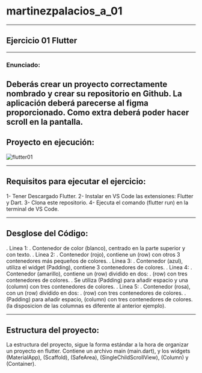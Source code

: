 # martinezpalacios_a_01
---

## Ejercicio 01 Flutter
---

### Enunciado:
Deberás crear un proyecto correctamente nombrado y crear su repositorio en Github. La aplicación deberá parecerse al figma proporcionado. Como extra deberá poder hacer scroll en la pantalla.
---

## Proyecto en ejecución:
![flutter01](https://github.com/ChemaDvp/MartinezPalaciosA01/assets/115820368/b3ed20a1-dda0-45e4-90e9-225c8cb731a0)

---

## Requisitos para ejecutar el ejercicio:
1- Tener Descargado Flutter.
2- Instalar en VS Code las extensiones: Flutter y Dart.
3- Clona este repositorio.
4- Ejecuta el comando (flutter run) en la terminal de VS Code.

---

## Desglose del Código:
. Linea 1:
  . Contenedor de color (blanco), centrado en la parte superior y con texto.
. Linea 2:
  . Contenedor (rojo), contiene un (row) con otros 3 contenedores más pequeños de colores.
. Linea 3:
  . Contenedor (azul), utiliza el widget (Padding), contiene 3 contenedores de colores.
. Linea 4:
  . Contenedor (amarillo), contiene un (row) dividido en dos:
    . (row) con tres contenedores de colores.
    . Se utiliza (Padding) para añadir espacio y una (column) con tres contenedores de colores.
. Linea 5:
  . Contenedor (rosa), con un (row) dividido en dos:
    . (row) con tres contenedores de colores.
    . (Padding) para añadir espacio, (column) con tres contenedores de colores. (la disposicion de las columnas es diferente al anterior ejemplo).
    
---

## Estructura del proyecto:
La estructura del proyecto, sigue la forma estándar a la hora de organizar un proyecto en flutter. Contiene un archivo main (main.dart), y los widgets (MaterialApp), (Scaffold), (SafeArea), (SingleChildScrollView), (Column) y (Container).
